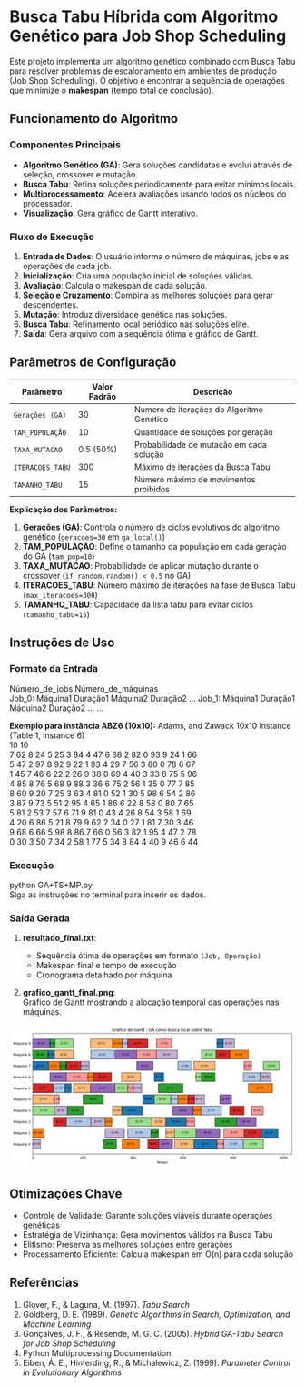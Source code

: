 # Busca Tabu Híbrida com Algoritmo Genético para Job Shop Scheduling

Este projeto implementa um algoritmo genético combinado com Busca Tabu para resolver problemas de escalonamento em ambientes de produção (Job Shop Scheduling). O objetivo é encontrar a sequência de operações que minimize o **makespan** (tempo total de conclusão).

## Funcionamento do Algoritmo

### Componentes Principais
- **Algoritmo Genético (GA)**: Gera soluções candidatas e evolui através de seleção, crossover e mutação.
- **Busca Tabu**: Refina soluções periodicamente para evitar mínimos locais.
- **Multiprocessamento**: Acelera avaliações usando todos os núcleos do processador.
- **Visualização**: Gera gráfico de Gantt interativo.

### Fluxo de Execução
1. **Entrada de Dados**: O usuário informa o número de máquinas, jobs e as operações de cada job.
2. **Inicialização**: Cria uma população inicial de soluções válidas.
3. **Avaliação**: Calcula o makespan de cada solução.
4. **Seleção e Cruzamento**: Combina as melhores soluções para gerar descendentes.
5. **Mutação**: Introduz diversidade genética nas soluções.
6. **Busca Tabu**: Refinamento local periódico nas soluções elite.
7. **Saída**: Gera arquivo com a sequência ótima e gráfico de Gantt.

## Parâmetros de Configuração
| Parâmetro           | Valor Padrão      | Descrição                                      |
|---------------------|-------------------|------------------------------------------------|
| `Gerações (GA)`     | 30                | Número de iterações do Algoritmo Genético      |
| `TAM_POPULAÇÃO`     | 10                | Quantidade de soluções por geração             |
| `TAXA_MUTACAO`      | 0.5 (50%)         | Probabilidade de mutação em cada solução       |
| `ITERACOES_TABU`    | 300               | Máximo de iterações da Busca Tabu              |
| `TAMANHO_TABU`      | 15                | Número máximo de movimentos proibidos          |

**Explicação dos Parâmetros:**
1. **Gerações (GA)**: Controla o número de ciclos evolutivos do algoritmo genético (`geracoes=30` em `ga_local()`)
2. **TAM_POPULAÇÃO**: Define o tamanho da população em cada geração do GA (`tam_pop=10`)
3. **TAXA_MUTACAO**: Probabilidade de aplicar mutação durante o crossover (`if random.random() < 0.5` no GA)
4. **ITERACOES_TABU**: Número máximo de iterações na fase de Busca Tabu (`max_iteracoes=300`)
5. **TAMANHO_TABU**: Capacidade da lista tabu para evitar ciclos (`tamanho_tabu=15`)

## Instruções de Uso

### Formato da Entrada
Número_de_jobs Número_de_máquinas  
Job_0: Máquina1 Duração1 Máquina2 Duração2 ...
Job_1: Máquina1 Duração1 Máquina2 Duração2 ...
...

**Exemplo para instância ABZ6 (10x10):**
Adams, and Zawack 10x10 instance (Table 1, instance 6)  
10 10  
7 62 8 24 5 25 3 84 4 47 6 38 2 82 0 93 9 24 1 66  
5 47 2 97 8 92 9 22 1 93 4 29 7 56 3 80 0 78 6 67  
1 45 7 46 6 22 2 26 9 38 0 69 4 40 3 33 8 75 5 96  
4 85 8 76 5 68 9 88 3 36 6 75 2 56 1 35 0 77 7 85  
8 60 9 20 7 25 3 63 4 81 0 52 1 30 5 98 6 54 2 86  
3 87 9 73 5 51 2 95 4 65 1 86 6 22 8 58 0 80 7 65  
5 81 2 53 7 57 6 71 9 81 0 43 4 26 8 54 3 58 1 69  
4 20 6 86 5 21 8 79 9 62 2 34 0 27 1 81 7 30 3 46  
9 68 6 66 5 98 8 86 7 66 0 56 3 82 1 95 4 47 2 78  
0 30 3 50 7 34 2 58 1 77 5 34 8 84 4 40 9 46 6 44  

### Execução  
python GA+TS+MP.py  
Siga as instruções no terminal para inserir os dados.  

### Saída Gerada
1. **resultado_final.txt**:  
   - Sequência ótima de operações em formato `(Job, Operação)`
   - Makespan final e tempo de execução
   - Cronograma detalhado por máquina

2. **grafico_gantt_final.png**:  
   Gráfico de Gantt mostrando a alocação temporal das operações nas máquinas.

![Exemplo de Gráfico de Gantt](grafico_gantt_final.png)

## Otimizações Chave
 - Controle de Validade: Garante soluções viáveis durante operações genéticas
 - Estratégia de Vizinhança: Gera movimentos válidos na Busca Tabu
 - Elitismo: Preserva as melhores soluções entre gerações
 - Processamento Eficiente: Calcula makespan em O(n) para cada solução

## Referências
1. Glover, F., & Laguna, M. (1997). *Tabu Search*  
2. Goldberg, D. E. (1989). *Genetic Algorithms in Search, Optimization, and Machine Learning*  
3. Gonçalves, J. F., & Resende, M. G. C. (2005). *Hybrid GA-Tabu Search for Job Shop Scheduling*  
4. Python Multiprocessing Documentation  
5. Eiben, Á. E., Hinterding, R., & Michalewicz, Z. (1999). *Parameter Control in Evolutionary Algorithms*.
